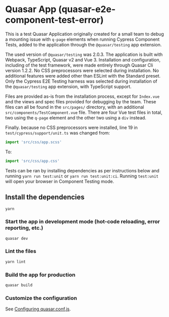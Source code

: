 # Quasar App (quasar-e2e-component-test-error)

This is a test Quasar Application originally created for a small team to debug a mounting issue with `q-page` elements when running Cypress Component Tests, added to the application through the `@quasar/testing` app extension.

The used version of `@quasar/testing` was 2.0.3. The application is built with Webpack, TypeScript, Quasar v2 and Vue 3. Installation and configuration, including of the test framework, were made entirely through Quasar Cli version 1.2.2. No CSS preprocessors were selected during installation. No additional features were added other than ESLint with the Standard preset. Only the Cypress E2E Testing harness was selected during installation of the `@quasar/testing` app extension, with TypeScript support.

Files are provided as-is from the installation process, except for `Index.vue` and the views and spec files provided for debugging by the team. These files can all be found in the `src/pages/` directory, with an additional `src/components/TestComponent.vue` file. There are four Vue test files in total, two using the `q-page` element and the other two using a `div` instead.

Finally. because no CSS preprocessors were installed, line 19 in `test/cypress/support/unit.ts` was changed from:

```typescript
import 'src/css/app.scss'
```

To:

```typescript
import 'src/css/app.css'
```

Tests can be ran by installing dependencies as per instructions below and running `yarn run test:unit` or `yarn run test:unit:ci`. Running `test:unit` will open your browser in Component Testing mode.

## Install the dependencies
```bash
yarn
```

### Start the app in development mode (hot-code reloading, error reporting, etc.)
```bash
quasar dev
```

### Lint the files
```bash
yarn lint
```

### Build the app for production
```bash
quasar build
```

### Customize the configuration
See [Configuring quasar.conf.js](https://quasar.dev/quasar-cli/quasar-conf-js).
